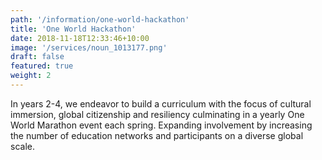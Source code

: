 ```yaml
---
path: '/information/one-world-hackathon'
title: 'One World Hackathon'
date: 2018-11-18T12:33:46+10:00
image: '/services/noun_1013177.png'
draft: false
featured: true
weight: 2
---
```


In years 2-4, we endeavor to build a curriculum with the focus of cultural immersion, global citizenship and resiliency culminating in a yearly One World Marathon event each spring. Expanding involvement by increasing the number of education networks and participants on a diverse global scale.
